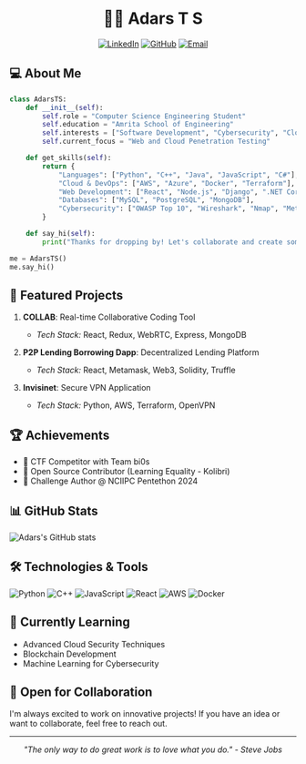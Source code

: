 # <div align="center">👨‍💻 Adars T S</div>

<div align="center">
  
[![LinkedIn](https://img.shields.io/badge/LinkedIn-0077B5?style=for-the-badge&logo=linkedin&logoColor=white)](https://www.linkedin.com/in/adars-t-s-95b523255)
[![GitHub](https://img.shields.io/badge/GitHub-100000?style=for-the-badge&logo=github&logoColor=white)](https://github.com/a6ar55)
[![Email](https://img.shields.io/badge/Email-D14836?style=for-the-badge&logo=gmail&logoColor=white)](mailto:adars.nambootiri@gmail.com)

</div>

## 💻 About Me

```python
class AdarsTS:
    def __init__(self):
        self.role = "Computer Science Engineering Student"
        self.education = "Amrita School of Engineering"
        self.interests = ["Software Development", "Cybersecurity", "Cloud Computing"]
        self.current_focus = "Web and Cloud Penetration Testing"

    def get_skills(self):
        return {
            "Languages": ["Python", "C++", "Java", "JavaScript", "C#"],
            "Cloud & DevOps": ["AWS", "Azure", "Docker", "Terraform"],
            "Web Development": ["React", "Node.js", "Django", ".NET Core"],
            "Databases": ["MySQL", "PostgreSQL", "MongoDB"],
            "Cybersecurity": ["OWASP Top 10", "Wireshark", "Nmap", "Metasploit"]
        }

    def say_hi(self):
        print("Thanks for dropping by! Let's collaborate and create something awesome together!")

me = AdarsTS()
me.say_hi()
```

## 🚀 Featured Projects

1. **COLLAB**: Real-time Collaborative Coding Tool
   - *Tech Stack:* React, Redux, WebRTC, Express, MongoDB
   
2. **P2P Lending Borrowing Dapp**: Decentralized Lending Platform
   - *Tech Stack:* React, Metamask, Web3, Solidity, Truffle
   
3. **Invisinet**: Secure VPN Application
   - *Tech Stack:* Python, AWS, Terraform, OpenVPN

## 🏆 Achievements

- 🔐 CTF Competitor with Team bi0s
- 🌟 Open Source Contributor (Learning Equality - Kolibri)
- 🏅 Challenge Author @ NCIIPC Pentethon 2024

## 📊 GitHub Stats

![Adars's GitHub stats](https://github-readme-stats.vercel.app/api?username=a6ar55&show_icons=true&theme=radical)

## 🛠️ Technologies & Tools

![Python](https://img.shields.io/badge/-Python-3776AB?style=flat-square&logo=Python&logoColor=white)
![C++](https://img.shields.io/badge/-C++-00599C?style=flat-square&logo=c%2B%2B&logoColor=white)
![JavaScript](https://img.shields.io/badge/-JavaScript-F7DF1E?style=flat-square&logo=javascript&logoColor=black)
![React](https://img.shields.io/badge/-React-61DAFB?style=flat-square&logo=react&logoColor=black)
![AWS](https://img.shields.io/badge/-AWS-232F3E?style=flat-square&logo=amazon-aws&logoColor=white)
![Docker](https://img.shields.io/badge/-Docker-2496ED?style=flat-square&logo=docker&logoColor=white)

## 🌱 Currently Learning

- Advanced Cloud Security Techniques
- Blockchain Development
- Machine Learning for Cybersecurity

## 👥 Open for Collaboration

I'm always excited to work on innovative projects! If you have an idea or want to collaborate, feel free to reach out.

---

<div align="center">
  <i>"The only way to do great work is to love what you do." - Steve Jobs</i>
</div>
